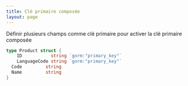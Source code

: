 ```yaml
---
title: Clé primaire composée
layout: page
---
```


Définir plusieurs champs comme clé primaire pour activer la clé primaire composée

```go
type Product struct {
    ID           string `gorm:"primary_key"`
    LanguageCode string `gorm:"primary_key"`
  Code         string
  Name         string
}
```